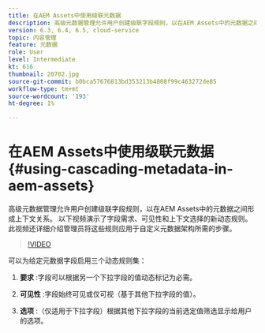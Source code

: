```yaml
---
title: 在AEM Assets中使用级联元数据
description: 高级元数据管理允许用户创建级联字段规则，以在AEM Assets中的元数据之间形成上下文关系。 以下视频演示了字段需求、可见性和上下文选择的新动态规则。 此视频还详细介绍管理员将这些规则应用于自定义元数据架构所需的步骤。
version: 6.3, 6.4, 6.5, cloud-service
topic: 内容管理
feature: 元数据
role: User
level: Intermediate
kt: 616
thumbnail: 20702.jpg
source-git-commit: b0bca57676813bd353213b4808f99c463272de85
workflow-type: tm+mt
source-wordcount: '193'
ht-degree: 1%

---
```



# 在AEM Assets中使用级联元数据{#using-cascading-metadata-in-aem-assets}

高级元数据管理允许用户创建级联字段规则，以在AEM Assets中的元数据之间形成上下文关系。 以下视频演示了字段需求、可见性和上下文选择的新动态规则。 此视频还详细介绍管理员将这些规则应用于自定义元数据架构所需的步骤。

>[!VIDEO](https://video.tv.adobe.com/v/20702/?quality=12&learn=on)

可以为给定元数据字段启用三个动态规则集：

1. **要求** :字段可以根据另一个下拉字段的值动态标记为必需。

2. **可见性** :字段始终可见或仅可视（基于其他下拉字段的值）。

3. **选项** :（仅适用于下拉字段）根据其他下拉字段的当前选定值筛选显示给用户的选项。
